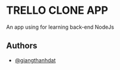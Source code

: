 # TRELLO CLONE APP

An app using for learning back-end NodeJs

## Authors

- [@giangthanhdat](https://github.com/GiangThanhDat)
